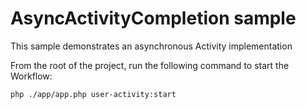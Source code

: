 # AsyncActivityCompletion sample

This sample demonstrates an asynchronous Activity implementation

From the root of the project, run the following command to start the Workflow:

```bash
php ./app/app.php user-activity:start
```
